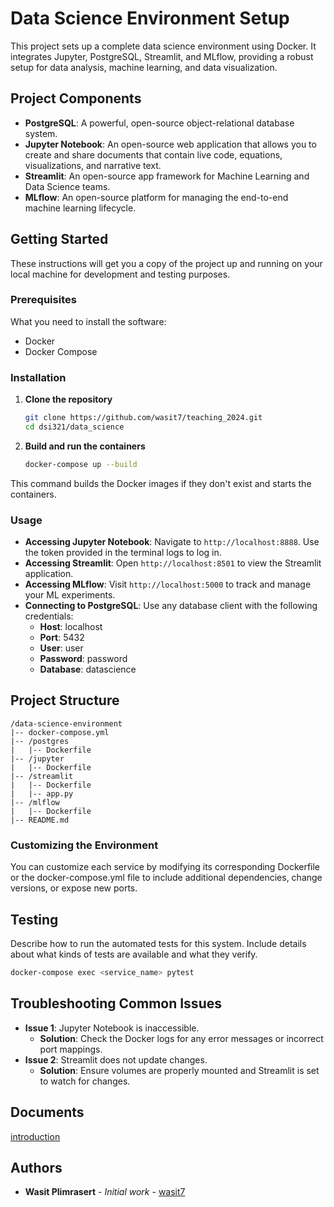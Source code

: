 # Data Science Environment Setup

This project sets up a complete data science environment using Docker. It integrates Jupyter, PostgreSQL, Streamlit, and MLflow, providing a robust setup for data analysis, machine learning, and data visualization.

## Project Components

- **PostgreSQL**: A powerful, open-source object-relational database system.
- **Jupyter Notebook**: An open-source web application that allows you to create and share documents that contain live code, equations, visualizations, and narrative text.
- **Streamlit**: An open-source app framework for Machine Learning and Data Science teams.
- **MLflow**: An open-source platform for managing the end-to-end machine learning lifecycle.

## Getting Started

These instructions will get you a copy of the project up and running on your local machine for development and testing purposes.

### Prerequisites

What you need to install the software:

- Docker
- Docker Compose

### Installation

1. **Clone the repository**
   ```bash
   git clone https://github.com/wasit7/teaching_2024.git
   cd dsi321/data_science
   ```

2. **Build and run the containers**
   ```bash
   docker-compose up --build
   ```

This command builds the Docker images if they don't exist and starts the containers.

### Usage

- **Accessing Jupyter Notebook**: Navigate to `http://localhost:8888`. Use the token provided in the terminal logs to log in.
- **Accessing Streamlit**: Open `http://localhost:8501` to view the Streamlit application.
- **Accessing MLflow**: Visit `http://localhost:5000` to track and manage your ML experiments.
- **Connecting to PostgreSQL**: Use any database client with the following credentials:
  - **Host**: localhost
  - **Port**: 5432
  - **User**: user
  - **Password**: password
  - **Database**: datascience

## Project Structure

```plaintext
/data-science-environment
|-- docker-compose.yml
|-- /postgres
|   |-- Dockerfile
|-- /jupyter
|   |-- Dockerfile
|-- /streamlit
|   |-- Dockerfile
|   |-- app.py
|-- /mlflow
|   |-- Dockerfile
|-- README.md
```

### Customizing the Environment

You can customize each service by modifying its corresponding Dockerfile or the docker-compose.yml file to include additional dependencies, change versions, or expose new ports.

## Testing

Describe how to run the automated tests for this system. Include details about what kinds of tests are available and what they verify.

```bash
docker-compose exec <service_name> pytest
```

## Troubleshooting Common Issues

- **Issue 1**: Jupyter Notebook is inaccessible.
  - **Solution**: Check the Docker logs for any error messages or incorrect port mappings.
- **Issue 2**: Streamlit does not update changes.
  - **Solution**: Ensure volumes are properly mounted and Streamlit is set to watch for changes.
## Documents
[introduction](docs/0_introduction.md)

## Authors

- **Wasit Plimrasert** - *Initial work* - [wasit7](https://github.com/Yourwasit7Username)

